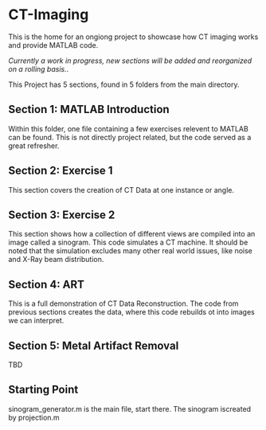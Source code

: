 # CT-Imaging
This is the home for an ongiong project to showcase how CT imaging works and provide MATLAB code.

<em>Currently a work in progress, new sections will be added and reorganized on a rolling basis.</em>.

This Project has 5 sections, found in 5 folders from the main directory.

## Section 1: MATLAB Introduction

Within this folder, one file containing a few exercises relevent to MATLAB can be found. This is not directly project related, but the code served as a great refresher.

## Section 2: Exercise 1

This section covers the creation of CT Data at one instance or angle. 

## Section 3: Exercise 2

This section shows how a collection of different views are compiled into an image called a sinogram. This code simulates a CT machine. It should be noted that the simulation excludes many other real world issues, like noise and X-Ray beam distribution.

## Section 4: ART

This is a full demonstration of CT Data Reconstruction. The code from previous sections creates the data, where this code rebuilds ot into images we can interpret.

## Section 5: Metal Artifact Removal

TBD




## Starting Point

sinogram_generator.m is the main file, start there. The sinogram iscreated by projection.m



